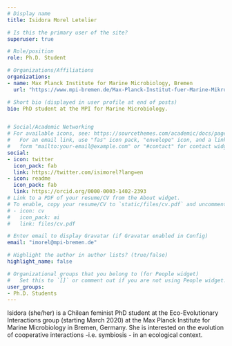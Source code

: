 ```yaml
---
# Display name
title: Isidora Morel Letelier

# Is this the primary user of the site?
superuser: true

# Role/position
role: Ph.D. Student

# Organizations/Affiliations
organizations:
- name: Max Planck Institute for Marine Microbiology, Bremen
  url: "https://www.mpi-bremen.de/Max-Planck-Institut-fuer-Marine-Mikrobiologie-in-Bremen.html"

# Short bio (displayed in user profile at end of posts)
bio: PhD student at the MPI for Marine Microbiology.


# Social/Academic Networking
# For available icons, see: https://sourcethemes.com/academic/docs/page-builder/#icons
#   For an email link, use "fas" icon pack, "envelope" icon, and a link in the
#   form "mailto:your-email@example.com" or "#contact" for contact widget.
social:
- icon: twitter
  icon_pack: fab
  link: https://twitter.com/isimorel?lang=en
- icon: readme
  icon_pack: fab
  link: https://orcid.org/0000-0003-1402-2393
# Link to a PDF of your resume/CV from the About widget.
# To enable, copy your resume/CV to `static/files/cv.pdf` and uncomment the lines below.
# - icon: cv
#   icon_pack: ai
#   link: files/cv.pdf

# Enter email to display Gravatar (if Gravatar enabled in Config)
email: "imorel@mpi-bremen.de"

# Highlight the author in author lists? (true/false)
highlight_name: false

# Organizational groups that you belong to (for People widget)
#   Set this to `[]` or comment out if you are not using People widget.
user_groups:
- Ph.D. Students
---
```


Isidora (she/her) is a Chilean feminist PhD student at the Eco-Evolutionary Interactions group (starting March 2020) at the Max Planck Institute for Marine Microbiology in Bremen, Germany. She is interested on the evolution of cooperative interactions -i.e. symbiosis - in an ecological context.

